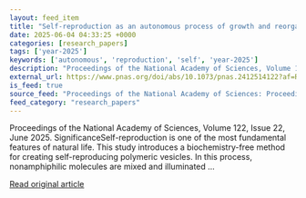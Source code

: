 ```yaml
---
layout: feed_item
title: "Self-reproduction as an autonomous process of growth and reorganization in fully abiotic, artificial and synthetic cells"
date: 2025-06-04 04:33:25 +0000
categories: [research_papers]
tags: ['year-2025']
keywords: ['autonomous', 'reproduction', 'self', 'year-2025']
description: "Proceedings of the National Academy of Sciences, Volume 122, Issue 22, June 2025"
external_url: https://www.pnas.org/doi/abs/10.1073/pnas.2412514122?af=R
is_feed: true
source_feed: "Proceedings of the National Academy of Sciences: Proceedings of the National Academy of Sciences: Table of Contents"
feed_category: "research_papers"
---
```


Proceedings of the National Academy of Sciences, Volume 122, Issue 22, June 2025. SignificanceSelf-reproduction is one of the most fundamental features of natural life. This study introduces a biochemistry-free method for creating self-reproducing polymeric vesicles. In this process, nonamphiphilic molecules are mixed and illuminated ...

[Read original article](https://www.pnas.org/doi/abs/10.1073/pnas.2412514122?af=R)
